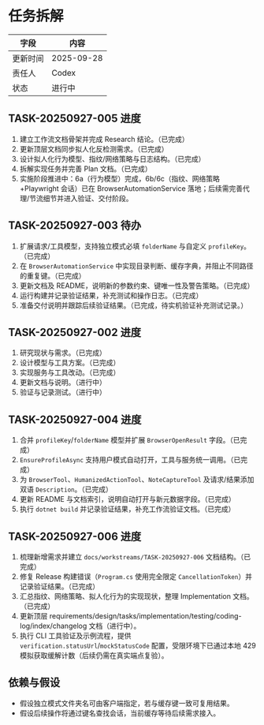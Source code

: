 # 任务拆解

| 字段 | 内容 |
| --- | --- |
| 更新时间 | 2025-09-28 |
| 责任人 | Codex |
| 状态 | 进行中 |

## TASK-20250927-005 进度
1. 建立工作流文档骨架并完成 Research 结论。（已完成）
2. 更新顶层文档同步拟人化反检测需求。（已完成）
3. 设计拟人化行为模型、指纹/网络策略与日志结构。（已完成）
4. 拆解实现任务并完善 Plan 文档。（已完成）
5. 实施阶段推进中：6a（行为模型）完成，6b/6c（指纹、网络策略+Playwright 会话）已在 BrowserAutomationService 落地；后续需完善代理/节流细节并进入验证、交付阶段。

## TASK-20250927-003 待办
1. 扩展请求/工具模型，支持独立模式必填 `folderName` 与自定义 `profileKey`。（已完成）
2. 在 `BrowserAutomationService` 中实现目录判断、缓存字典，并阻止不同路径的重复键。（已完成）
3. 更新文档及 README，说明新的参数约束、键唯一性及警告策略。（已完成）
4. 运行构建并记录验证结果，补充测试和操作日志。（已完成）
5. 准备交付说明并跟踪后续验证结果。（已完成，待实机验证补充测试记录。）

## TASK-20250927-002 进度
1. 研究现状与需求。（已完成）
2. 设计模型与工具方案。（已完成）
3. 实现服务与工具改动。（已完成）
4. 更新文档与说明。（进行中）
5. 验证与记录测试。（进行中）

## TASK-20250927-004 进度
1. 合并 `profileKey`/`folderName` 模型并扩展 `BrowserOpenResult` 字段。（已完成）
2. `EnsureProfileAsync` 支持用户模式自动打开，工具与服务统一调用。（已完成）
3. 为 `BrowserTool`、`HumanizedActionTool`、`NoteCaptureTool` 及请求/结果添加双语 `Description`。（已完成）
4. 更新 README 与文档索引，说明自动打开与新元数据字段。（已完成）
5. 执行 `dotnet build` 并记录验证结果，补充工作流验证文档。（已完成）

## TASK-20250927-006 进度
1. 梳理新增需求并建立 `docs/workstreams/TASK-20250927-006` 文档结构。（已完成）
2. 修复 Release 构建错误（`Program.cs` 使用完全限定 `CancellationToken`）并记录验证结果。（已完成）
3. 汇总指纹、网络策略、拟人化行为的实现现状，整理 Implementation 文档。（已完成）
4. 更新顶层 requirements/design/tasks/implementation/testing/coding-log/index/changelog 文档（进行中）。
5. 执行 CLI 工具验证及示例流程，提供 `verification.statusUrl`/`mockStatusCode` 配置，受限环境下已通过本地 429 模拟获取缓解计数（后续仍需在真实端点复验）。

## 依赖与假设
- 假设独立模式文件夹名可由客户端指定，若与缓存键一致可复用结果。
- 假设后续操作将通过键名查找会话，当前缓存等待后续需求接入。
